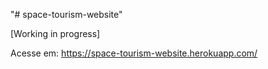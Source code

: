 "# space-tourism-website" 

[Working in progress]

Acesse em: https://space-tourism-website.herokuapp.com/
